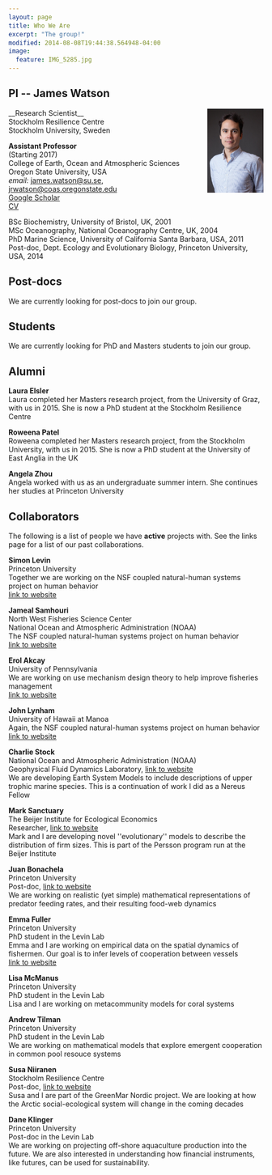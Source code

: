 ```yaml
---
layout: page
title: Who We Are
excerpt: "The group!"
modified: 2014-08-08T19:44:38.564948-04:00
image:
  feature: IMG_5285.jpg
---
```



## PI -- James Watson
<img style="float: right" src="james_watson_lowres_head.jpg" width="22%" />
__Research Scientist__ <br>
Stockholm Resilience Centre <br>
Stockholm University, Sweden

__Assistant Professor__<br>
(Starting 2017)<br>
College of Earth, Ocean and Atmospheric Sciences<br>
Oregon State University, USA<br>
_email:_ james.watson@su.se, jrwatson@coas.oregonstate.edu<br>
[Google Scholar](https://scholar.google.se/citations?user=LHQ0BPkAAAAJ&hl=en)<br>
[CV](http://watsonjr.github.io/people/Watson_CV.pdf)<br>

BSc Biochemistry, University of Bristol, UK, 2001<br>
MSc Oceanography, National Oceanography Centre, UK, 2004<br>
PhD Marine Science, University of California Santa Barbara, USA, 2011<br>
Post-doc, Dept. Ecology and Evolutionary Biology, Princeton University, USA, 2014<br>


## Post-docs
We are currently looking for post-docs to join our group.

## Students
We are currently looking for PhD and Masters students to join our group.

## Alumni
__Laura Elsler__<br>
Laura completed her Masters research project, from the University of Graz, with us in 2015. She is now a PhD student at the Stockholm Resilience Centre<br>

__Roweena Patel__<br>
Roweena completed her Masters research project, from the Stockholm University, with us in 2015. She is now a PhD student at the University of East Anglia in the UK<br>

__Angela Zhou__<br>
Angela worked with us as an undergraduate summer intern. She continues her studies at Princeton University<br>


## Collaborators
The following is a list of people we have __active__ projects with. See the links page for a list of our past collaborations.

__Simon Levin__<br>
Princeton University<br>
Together we are working on the NSF coupled natural-human systems project on human behavior<br>
[link to website](http://www.princeton.edu/~slevin/)

__Jameal Samhouri__<br>
North West Fisheries Science Center<br>
National Ocean and Atmospheric Administration (NOAA)<br>
The NSF coupled natural-human systems project on human behavior<br>
[link to website](http://jamealsamhouri.weebly.com/)

__Erol Akcay__<br>
University of Pennsylvania<br>
We are working on use mechanism design theory to help improve fisheries management<br>
[link to website](http://www.bio.upenn.edu/people/erol-akcay)

__John Lynham__<br>
University of Hawaii at Manoa<br>
Again, the NSF coupled natural-human systems project on human behavior<br>
[link to website](http://www2.hawaii.edu/~lynham/Welcome.html)

__Charlie Stock__<br>
National Ocean and Atmospheric Administration (NOAA)<br>
Geophysical Fluid Dynamics Laboratory, [link to website](http://www.gfdl.noaa.gov/charles-stock-homepage)<br>
We are developing Earth System Models to include descriptions of upper trophic marine species. This is a continuation of work I did as a Nereus Fellow

__Mark Sanctuary__<br>
The Beijer Institute for Ecological Economics<br>
Researcher, [link to website](http://www.kva.se/en/contact/Kontakt-sida/?personId=4092)<br>
Mark and I are developing novel ''evolutionary'' models to describe the distribution of firm sizes. This is part of the Persson program run at the Beijer Institute

__Juan Bonachela__<br>
Princeton University<br>
Post-doc, [link to website](http://www.ugr.es/~jabonachela/)<br>
We are working on realistic (yet simple) mathematical representations of predator feeding rates, and their resulting food-web dynamics

__Emma Fuller__<br>
Princeton University<br>
PhD student in the Levin Lab<br>
Emma and I are working on empirical data on the spatial dynamics of fishermen. Our goal is to infer levels of cooperation between vessels<br>
[link to website](http://www.princeton.edu/~efuller/me.html)

__Lisa McManus__<br>
Princeton University<br>
PhD student in the Levin Lab<br>
Lisa and I are working on metacommunity models for coral systems

__Andrew Tilman__<br>
Princeton University<br>
PhD student in the Levin Lab<br>
We are working on mathematical models that explore emergent cooperation in common pool resouce systems

__Susa Niiranen__<br>
Stockholm Resilience Centre<br>
Post-doc, [link to website](http://www.stockholmresilience.org/contact/staff/niiranen.5.7549e4d91267b3b988780002234.html)<br>
Susa and I are part of the GreenMar Nordic project. We are looking at how the Arctic social-ecological system will change in the coming decades

__Dane Klinger__<br>
Princeton University<br>
Post-doc in the Levin Lab<br>
We are working on projecting off-shore aquaculture production into the future. We are also interested in understanding how financial instruments, like futures, can be used for sustainability.



